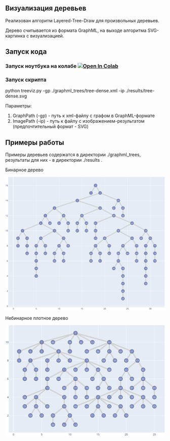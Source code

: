 ## Визуализация деревьев

Реализован алгоритм Layered-Tree-Draw для произвольных деревьев.

Дерево считывается из формата GraphML, на выходе алгоритма SVG-картинка с визуализацией.

## Запуск кода

### Запуск ноутбука на колабе [![Open In Colab](https://colab.research.google.com/assets/colab-badge.svg)](https://colab.research.google.com/github/S4nh1seR/DataViz/blob/main/treeviz/treeviz.ipynb)

### Запуск скрипта
python treeviz.py -gp ./graphml_trees/tree-dense.xml -ip ./results/tree-dense.svg

Параметры:
1. GraphPath (-gp) - путь к xml-файлу с графом в GraphML-формате
2. ImagePath (-ip) - путь к файлу с изображением-результатом (предпочтительный формат - SVG)

## Примеры работы

Примеры деревьев содержатся в директории ./graphml_trees, результаты для них - в директории ./results .

Бинарное дерево

![results](./results/bintree-84.svg)

Небинарное плотное дерево

![results](./results/tree-dense.svg)
